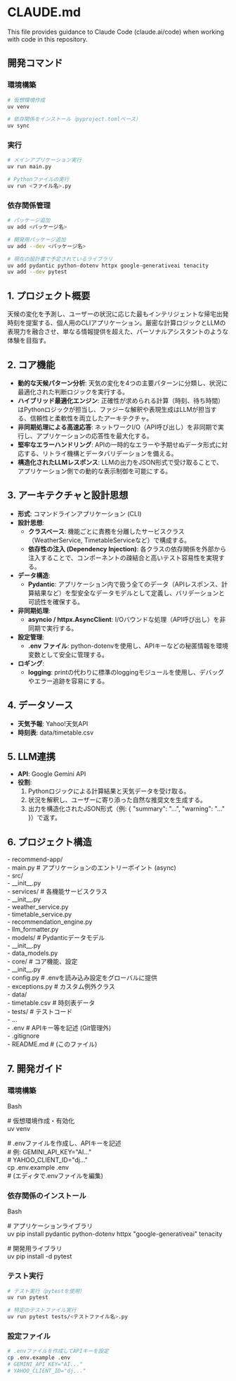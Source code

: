 # CLAUDE.md

This file provides guidance to Claude Code (claude.ai/code) when working with code in this repository.

## 開発コマンド

### 環境構築
```bash
# 仮想環境作成
uv venv

# 依存関係をインストール（pyproject.tomlベース）
uv sync
```

### 実行
```bash
# メインアプリケーション実行
uv run main.py

# Pythonファイルの実行
uv run <ファイル名>.py
```

### 依存関係管理
```bash
# パッケージ追加
uv add <パッケージ名>

# 開発用パッケージ追加
uv add --dev <パッケージ名>

# 現在の設計書で予定されているライブラリ
uv add pydantic python-dotenv httpx google-generativeai tenacity
uv add --dev pytest
```

## **1\. プロジェクト概要**

天候の変化を予測し、ユーザーの状況に応じた最もインテリジェントな帰宅出発時刻を提案する、個人用のCLIアプリケーション。厳密な計算ロジックとLLMの表現力を融合させ、単なる情報提供を超えた、パーソナルアシスタントのような体験を目指す。

## **2\. コア機能**

* **動的な天候パターン分析**: 天気の変化を4つの主要パターンに分類し、状況に最適化された判断ロジックを実行する。  
* **ハイブリッド最適化エンジン**: 正確性が求められる計算（時刻、待ち時間）はPythonロジックが担当し、ファジーな解釈や表現生成はLLMが担当する、信頼性と柔軟性を両立したアーキテクチャ。  
* **非同期処理による高速応答**: ネットワークI/O（API呼び出し）を非同期で実行し、アプリケーションの応答性を最大化する。  
* **堅牢なエラーハンドリング**: APIの一時的なエラーや予期せぬデータ形式に対応する、リトライ機構とデータバリデーションを備える。  
* **構造化されたLLMレスポンス**: LLMの出力をJSON形式で受け取ることで、アプリケーション側での動的な表示制御を可能にする。

## **3\. アーキテクチャと設計思想**

* **形式**: コマンドラインアプリケーション (CLI)  
* **設計思想**:  
  * **クラスベース**: 機能ごとに責務を分離したサービスクラス（WeatherService, TimetableServiceなど）で構成する。  
  * **依存性の注入 (Dependency Injection)**: 各クラスの依存関係を外部から注入することで、コンポーネントの疎結合と高いテスト容易性を実現する。  
* **データ構造**:  
  * **Pydantic**: アプリケーション内で扱う全てのデータ（APIレスポンス、計算結果など）を型安全なデータモデルとして定義し、バリデーションと可読性を確保する。  
* **非同期処理**:  
  * **asyncio / httpx.AsyncClient**: I/Oバウンドな処理（API呼び出し）を非同期で実行する。  
* **設定管理**:  
  * **.env ファイル**: python-dotenvを使用し、APIキーなどの秘匿情報を環境変数として安全に管理する。  
* **ロギング**:  
  * **logging**: printの代わりに標準のloggingモジュールを使用し、デバッグやエラー追跡を容易にする。

## **4\. データソース**

* **天気予報**: Yahoo\!天気API  
* **時刻表**: data/timetable.csv

## **5\. LLM連携**

* **API**: Google Gemini API  
* **役割**:  
  1. Pythonロジックによる計算結果と天気データを受け取る。  
  2. 状況を解釈し、ユーザーに寄り添った自然な推奨文を生成する。  
  3. 出力を構造化されたJSON形式（例: { "summary": "...", "warning": "..." }）で返す。

## **6\. プロジェクト構造**

\- recommend-app/  
  \- main.py               \# アプリケーションのエントリーポイント (async)  
  \- src/  
    \- \_\_init\_\_.py  
    \- services/             \# 各機能サービスクラス  
      \- \_\_init\_\_.py  
      \- weather\_service.py  
      \- timetable\_service.py  
      \- recommendation\_engine.py  
      \- llm\_formatter.py  
    \- models/               \# Pydanticデータモデル  
      \- \_\_init\_\_.py  
      \- data\_models.py  
    \- core/                 \# コア機能、設定  
      \- \_\_init\_\_.py  
      \- config.py           \# .envを読み込み設定をグローバルに提供  
      \- exceptions.py       \# カスタム例外クラス  
  \- data/  
    \- timetable.csv         \# 時刻表データ  
  \- tests/                  \# テストコード  
    \- ...  
  \- .env                    \# APIキー等を記述 (Git管理外)  
  \- .gitignore  
  \- README.md               \# (このファイル)

## **7\. 開発ガイド**

### **環境構築**

Bash

\# 仮想環境作成・有効化  
uv venv

\# .envファイルを作成し、APIキーを記述  
\# 例: GEMINI\_API\_KEY="AI..."  
\#     YAHOO\_CLIENT\_ID="dj..."  
cp .env.example .env  
\# (エディタで.envファイルを編集)

### **依存関係のインストール**

Bash

\# アプリケーションライブラリ  
uv pip install pydantic python-dotenv httpx "google-generativeai" tenacity

\# 開発用ライブラリ  
uv pip install \-d pytest

### テスト実行
```bash
# テスト実行（pytestを使用）
uv run pytest

# 特定のテストファイル実行
uv run pytest tests/<テストファイル名>.py
```

### 設定ファイル
```bash
# .envファイルを作成してAPIキーを設定
cp .env.example .env
# GEMINI_API_KEY="AI..."
# YAHOO_CLIENT_ID="dj..."
```

